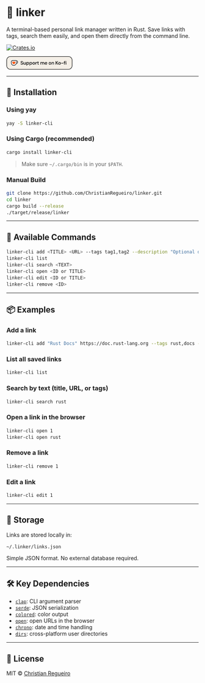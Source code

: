 # 🔗 linker

A terminal-based personal link manager written in Rust. Save links with tags, search them easily, and open them directly from the command line.

[![Crates.io](https://img.shields.io/crates/d/linker-cli)](https://crates.io/crates/linker-cli)

<a href="https://ko-fi.com/christianregueiro/tip" target="_blank">
  <img src="docs/ko-fi-button.png" alt="Buy Me a Coffee" height="35"/>
</a>

---

## 🚀 Installation

### Using yay

```bash
yay -S linker-cli
```

### Using Cargo (recommended)

```bash
cargo install linker-cli
```

> Make sure `~/.cargo/bin` is in your `$PATH`.

### Manual Build

```bash
git clone https://github.com/ChristianRegueiro/linker.git
cd linker
cargo build --release
./target/release/linker
```

---

## 🧰 Available Commands

```bash
linker-cli add <TITLE> <URL> --tags tag1,tag2 --description "Optional description"
linker-cli list
linker-cli search <TEXT>
linker-cli open <ID or TITLE>
linker-cli edit <ID or TITLE>
linker-cli remove <ID>
```

---

## 📦 Examples

### Add a link

```bash
linker-cli add "Rust Docs" https://doc.rust-lang.org --tags rust,docs --description "Official Rust documentation"
```

### List all saved links

```bash
linker-cli list
```

### Search by text (title, URL, or tags)

```bash
linker-cli search rust
```

### Open a link in the browser

```bash
linker-cli open 1
linker-cli open rust
```

### Remove a link

```bash
linker-cli remove 1
```

### Edit a link

```bash
linker-cli edit 1
```

---

## 📂 Storage

Links are stored locally in:

```
~/.linker/links.json
```

Simple JSON format. No external database required.

---

## 🛠 Key Dependencies

- [`clap`](https://crates.io/crates/clap): CLI argument parser
- [`serde`](https://crates.io/crates/serde): JSON serialization
- [`colored`](https://crates.io/crates/colored): color output
- [`open`](https://crates.io/crates/open): open URLs in the browser
- [`chrono`](https://crates.io/crates/chrono): date and time handling
- [`dirs`](https://crates.io/crates/dirs): cross-platform user directories

---

## 📜 License

MIT © [Christian Regueiro](https://github.com/ChristianRegueiro)
